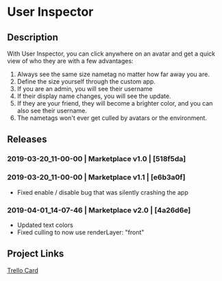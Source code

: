 # User Inspector

## Description

With User Inspector, you can click anywhere on an avatar and get a quick view of who they are with a few advantages:

1. Always see the same size nametag no matter how far away you are.
2. Define the size yourself through the custom app.
3. If you are an admin, you will see their username
4. If their display name changes, you will see the update.
5. If they are your friend, they will become a brighter color, and you can also see their username. 
6. The nametags won't ever get culled by avatars or the environment.

## Releases

### 2019-03-20_11-00-00 | Marketplace v1.0 | [518f5da]

### 2019-03-20_11-00-00 | Marketplace v1.1 | [e6b3a0f]
- Fixed enable / disable bug that was silently crashing the app

### 2019-04-01_14-07-46 | Marketplace v2.0 | [4a26d6e]
- Updated text colors
- Fixed culling to now use renderLayer: "front"

## Project Links
[Trello Card](https://trello.com/c/9BVI2fyL/71-combined-name-tag-app)